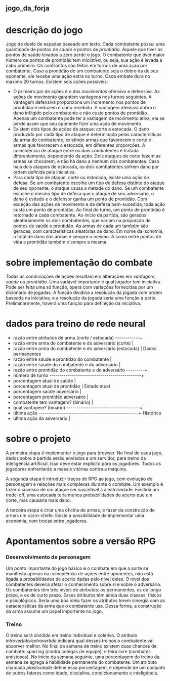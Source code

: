 ## jogo_da_forja

# descrição do jogo

Jogo de duelo de espadas baseado em texto. Cada combatente possui uma quantidade de pontos de *saúde* e pontos de *prontidão*. Aquele que tiver os pontos de saúde levados a zero perde o jogo. O combatente que tiver maior número de pontos de prontidão tem *iniciativa*, ou seja, sua ação é levada a cabo primeiro. Os confrontos são feitos em turnos de uma ação por combatente. Caso a prontidão de um combatente seja o dobro da de seu oponente, ele recebe uma ação extra no turno. Cada embate dura no máximo 20 turnos. Existem seis ações possíveis:
- O primeiro par de ações é o dos *movimentos* ofensivo e defensivo. As ações de movimento garantem vantagens nos turnos seguintes. A vantagem defensiva proporciona um incremento nos pontos de prontidão e reduzem o dano recebido. A vantagem ofensiva dobra o dano infligido pelo combatente e não custa pontos de prontidão. Apenas um combatente pode ter a vantagem de movimento ativa, ela se perde assim que seu oponente fizer uma ação de movimento.
- Existem dois tipos de ações de ataque: corte e estocada. O dano produzido por cada tipo de ataque é determinado pelas características da arma do combatente, existindo armas que favorecem o corte e armas que favorecem a estocada, em diferentes proporções. A coincidência de ataque entre os dois combatentes é tratada diferentemente, dependendo da ação. Dois ataques de corte fazem as armas se chocarem, e não há dano a nenhum dos combatentes. Caso haja dois ataques de estocada, os dois combatentes sofrem dano por ordem definida pela iniciativa.
- Para cada tipo de ataque, corte ou estocada, existe uma ação de defesa. Se um combatente escolhe um tipo de defesa distinto do ataque de seu oponente, o ataque causa a metade do dano. Se um combatente escolhe o mesmo tipo de defesa que o ataque de seu adversário, o dano é evitado e o defensor ganha um ponto de prontidão.
Com exceção das ações de movimento e da defesa bem-sucedida, toda ação custa um ponto de prontidão. Ao final do turno, um ponto de prontidão é retornado a cada combatente.
Ao início da partida, são gerados aleatoriamente os dois combatentes, que variam na proporção de pontos de saúde e prontidão. As armas de cada um também são geradas, com características aleatórias de dano. Em nome da isonomia, o total de dano das armas é sempre o mesmo. A soma entre pontos de vida e prontidão também é sempre a mesma.

# sobre implementação do combate

Todas as combinações de ações resultam em alterações em *vantagem*, *saude* ou *prontidão*. Uma variável importante é qual jogador tem iniciativa. Pode ser feita uma só função, opera com variações fornecidas por um dicionário de jogadas. A função dividiria a resolução da jogada com ordem baseada na iniciativa, e a resolução da jogada seria uma função à parte. Preliminarmente, haverá uma função para definição da iniciativa.

# dados para treino de rede neural

- razão entre atributos de arma (corte / estocada) ------------+
- razão entre arma do combatente e do adversário (corte)       |
- razão entre arma do combatente e do adversário (estocada)    | Dados permanentes
- razão entre saude e prontidao do combatente                  |
- razão entre saude do combatente e do adversário              |
- razão entre prontidão do combatente e do adversário ---------+
- número de turno ---------------------------------------------+
- porcentagem atual de saúde                                   |
- porcentagem atual de prontidão                               | Estado atual
- porcentagem saúde adversário                                 |
- porcentagem prontidão adversário                             |
- combatente tem vantagem? (binário)                           |
- qual vantagem? (binário) ------------------------------------+
- última ação -------------------------------------------------+ Histórico
- última ação do adversário                                    |

# sobre o projeto

A primeira etapa é implementar o jogo para browser. No final de cada jogo, dados sobre a partida serão enviados a um servidor, para treino da inteligência artificial. Isso deve estar explícito para os jogadores. Todos os jogadores enfrentarão a mesais vitórias contra a máquina.

A segunda etapa é introduzir traços de RPG ao jogo, com evolução de personagem e relações mais complexas durante o combate. Um exemplo é fazer o sucesso de um ataque ser suscetível à aleatoriedade. Existiria um trade-off, uma estocada teria menos probabilidades de acerto que um corte, mas causaria mais dano.

A terceira etapa é criar uma oficina de armas, e fazer da construção de armas um carro-chefe. Existe a possibilidade de implementar uma economia, com trocas entre jogadores.

# Apontamentos sobre a versão RPG

### Desenvolvimento de personagem

Um ponto importante do jogo básico é o combate em que a sorte se manifesta apenas na coincidência de ações entre oponentes, não está ligada a probabilidades de acerto dadas pelo nível deles. O nível dos combatentes deveria afetar o conhecimento sobre si e sobre o adversário.
Os combatentes têm três níveis de atributos: os permanentes, os de longo prazo, e os de curto prazo. Esses atributos têm ainda duas classes: físicos e psicológicos.
Seria uma boa idéia fazer os atributos terem sinergia com as características da arma que o combatente usa. Dessa forma, a construção da arma assume um papel importante no jogo.

### Treino

O treino será dividido em treino individual e coletivo. O atributo *introvertido/extrovertido* indicará qual desses treinos o combatente vai absorver melhor. No final da semana de treino existem duas chances de combate: sparring (contra colegas de equipe); e feira livre (combates amistosos). No inicio da semana seguinte, uma porcentagem do treino da semana se agrega à habilidade permanente do combatente. Um atributo chamado *plasticidade* define essa porcentagem, e depende de um conjunto de outros fatores como idade, disciplina, condicionamento e inteligência.
